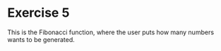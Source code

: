 # Exercise 5
This is the Fibonacci function, where the user puts how many
numbers wants to be generated.

